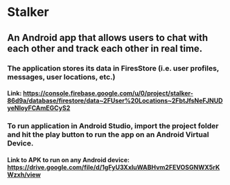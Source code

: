 # Stalker

## An Android app that allows users to chat with each other and track each other in real time.

### The application stores its data in FiresStore (i.e. user profiles, messages, user locations, etc.)
#### Link: https://console.firebase.google.com/u/0/project/stalker-86d9a/database/firestore/data~2FUser%20Locations~2FbtJfsNeFJNUDyeNIoyFCAmEGCyS2

### To run application in Android Studio, import the project folder and hit the play button to run the app on an Android Virtual Device.
#### Link to APK to run on any Android device: https://drive.google.com/file/d/1gFyU3XxluWABHvm2FEVOSGNWX5rKWzxh/view


